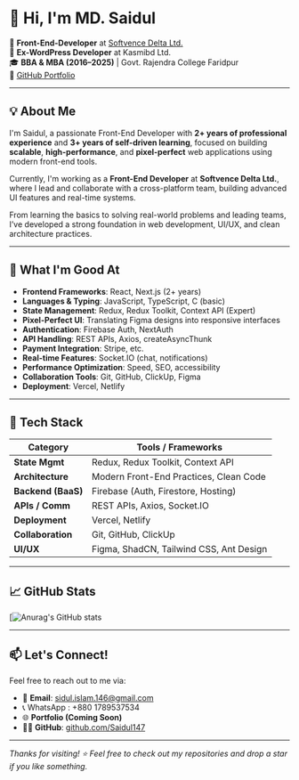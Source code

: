 # 👋 Hi, I'm MD. Saidul

🚀 **Front-End-Developer** at [Softvence Delta Ltd.](#)  
💼 **Ex-WordPress Developer** at Kasmibd Ltd.  
🎓 **BBA & MBA (2016–2025)** | Govt. Rajendra College Faridpur  
🔗 [GitHub Portfolio](https://github.com/Saidul147)

---

## 💡 About Me

I'm Saidul, a passionate Front-End Developer with **2+ years of professional experience** and **3+ years of self-driven learning**, focused on building **scalable**, **high-performance**, and **pixel-perfect** web applications using modern front-end tools.

Currently, I'm working as a **Front-End Developer** at **Softvence Delta Ltd.**, where I lead and collaborate with a cross-platform team, building advanced UI features and real-time systems.

From learning the basics to solving real-world problems and leading teams, I’ve developed a strong foundation in web development, UI/UX, and clean architecture practices.

---

## 💪 What I'm Good At

- **Frontend Frameworks**: React, Next.js (2+ years)
- **Languages & Typing**: JavaScript, TypeScript, C (basic)
- **State Management**: Redux, Redux Toolkit, Context API (Expert)
- **Pixel-Perfect UI**: Translating Figma designs into responsive interfaces
- **Authentication**: Firebase Auth, NextAuth
- **API Handling**: REST APIs, Axios, createAsyncThunk
- **Payment Integration**: Stripe, etc.
- **Real-time Features**: Socket.IO (chat, notifications)
- **Performance Optimization**: Speed, SEO, accessibility
- **Collaboration Tools**: Git, GitHub, ClickUp, Figma
- **Deployment**: Vercel, Netlify

---

## 🧠 Tech Stack

| Category         | Tools / Frameworks                                   |
|------------------|------------------------------------------------------|
| **State Mgmt**   | Redux, Redux Toolkit, Context API                    |
| **Architecture** | Modern Front-End Practices, Clean Code               |
| **Backend (BaaS)** | Firebase (Auth, Firestore, Hosting)               |
| **APIs / Comm**  | REST APIs, Axios, Socket.IO                          |
| **Deployment**   | Vercel, Netlify                                      |
| **Collaboration**| Git, GitHub, ClickUp                                 |
| **UI/UX**        | Figma, ShadCN, Tailwind CSS, Ant Design              |

---

## 📈 GitHub Stats
[![Anurag's GitHub stats](https://github-readme-stats.vercel.app/api?username=Saidul147&commits_year=2025&show_icons=true&theme=radical)


---

## 📫 Let's Connect!

Feel free to reach out to me via:

- 📧 **Email**: sidul.islam.146@gmail.com
- 📞 WhatsApp : +880 1789537534
- 🌐 **Portfolio (Coming Soon)**  
- 🐱‍💻 **GitHub**: [github.com/Saidul147](https://github.com/Saidul147)

---

_Thanks for visiting! ⭐ Feel free to check out my repositories and drop a star if you like something._

